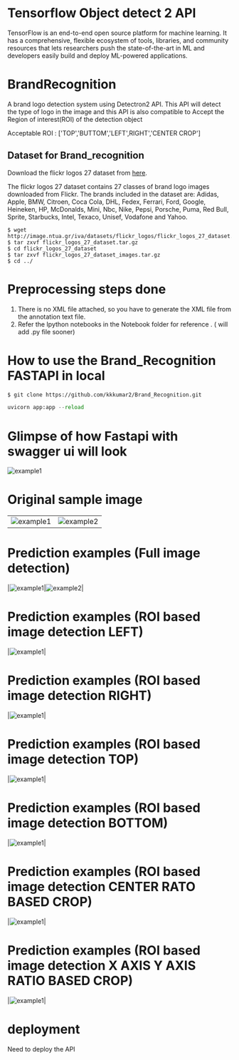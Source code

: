 # Tensorflow Object detect 2 API

TensorFlow is an end-to-end open source platform for machine learning. It has a comprehensive, flexible ecosystem of tools, libraries, and community resources that lets researchers push the state-of-the-art in ML and developers easily build and deploy ML-powered applications.


# BrandRecognition

A brand logo detection system using Detectron2 API. This API will detect the type of logo in the image and this API is also compatible to Accept the Region of interest(ROI) of the detection object 

Acceptable ROI :  ['TOP','BUTTOM','LEFT',RIGHT','CENTER CROP']

## Dataset for Brand_recognition

 Download the flickr logos 27 dataset from [here](http://image.ntua.gr/iva/datasets/flickr_logos/).

   The flickr logos 27 dataset contains 27 classes of brand logo images downloaded from Flickr. The brands included in the dataset are: Adidas, Apple, BMW, Citroen, Coca Cola, DHL, Fedex, Ferrari, Ford, Google, Heineken, HP, McDonalds, Mini, Nbc, Nike, Pepsi, Porsche, Puma, Red Bull, Sprite, Starbucks, Intel, Texaco, Unisef, Vodafone and Yahoo.

   ```shell
   $ wget http://image.ntua.gr/iva/datasets/flickr_logos/flickr_logos_27_dataset.tar.gz
   $ tar zxvf flickr_logos_27_dataset.tar.gz
   $ cd flickr_logos_27_dataset
   $ tar zxvf flickr_logos_27_dataset_images.tar.gz
   $ cd ../
   ```

# Preprocessing steps done

1) There is no XML file attached, so you have to generate the XML file from the annotation text file.
2) Refer the Ipython notebooks in the Notebook folder for reference . ( will add .py file sooner)

# How to use the Brand_Recognition FASTAPI in local

   ```bash
   $ git clone https://github.com/kkkumar2/Brand_Recognition.git
   ```
   ```python
   uvicorn app:app --reload
   ``` 
# Glimpse of how Fastapi with swagger ui will look



![example1](api.PNG)

# Original sample image
|||
|---|---|
|![example1](input.jpg)|![example2](data\cocacola.jpg)|


# Prediction examples (Full image detection)


|![example1](full_prediction.jpg)|![example2](data\full_image_prediction.png)|

# Prediction examples (ROI based image detection LEFT)

|![example1](data\left_prediction.png)|

# Prediction examples (ROI based image detection RIGHT)

|![example1](data\right_prediction.png)|

# Prediction examples (ROI based image detection TOP)

|![example1](data\top_prediction.png)|

# Prediction examples (ROI based image detection BOTTOM)

|![example1](data\bottom_prediction.png)|

# Prediction examples (ROI based image detection CENTER RATO BASED CROP)

|![example1](data\center_crop_prediction.png)|

# Prediction examples (ROI based image detection X AXIS Y AXIS RATIO BASED CROP)

|![example1](data\axis_prediction.png)|


# deployment

Need to deploy the API
